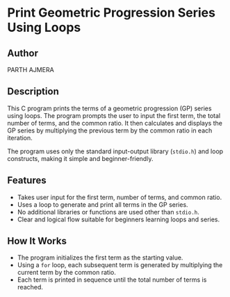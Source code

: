 # Print Geometric Progression Series Using Loops

## Author
PARTH AJMERA

## Description
This C program prints the terms of a geometric progression (GP) series using loops. The program prompts the user to input the first term, the total number of terms, and the common ratio. It then calculates and displays the GP series by multiplying the previous term by the common ratio in each iteration.

The program uses only the standard input-output library (`stdio.h`) and loop constructs, making it simple and beginner-friendly.

## Features
- Takes user input for the first term, number of terms, and common ratio.
- Uses a loop to generate and print all terms in the GP series.
- No additional libraries or functions are used other than `stdio.h`.
- Clear and logical flow suitable for beginners learning loops and series.

## How It Works
- The program initializes the first term as the starting value.
- Using a `for` loop, each subsequent term is generated by multiplying the current term by the common ratio.
- Each term is printed in sequence until the total number of terms is reached.


